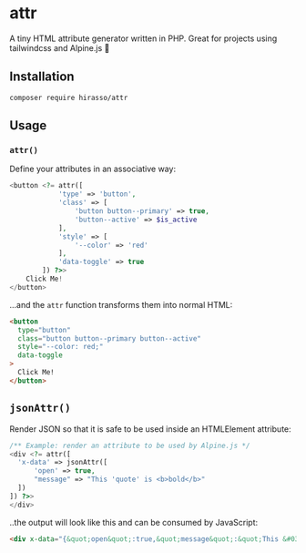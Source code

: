 # attr

A tiny HTML attribute generator written in PHP. Great for projects using tailwindcss and Alpine.js 🎡

## Installation

```shell
composer require hirasso/attr
```

## Usage

### `attr()`

Define your attributes in an associative way:

```php
<button <?= attr([
            'type' => 'button',
            'class' => [
                'button button--primary' => true,
                'button--active' => $is_active
            ],
            'style' => [
                '--color' => 'red'
            ],
            'data-toggle' => true
        ]) ?>>
    Click Me!
</button>
```

...and the `attr` function transforms them into normal HTML:

```html
<button
  type="button"
  class="button button--primary button--active"
  style="--color: red;"
  data-toggle
>
  Click Me!
</button>
```

## `jsonAttr()`

Render JSON so that it is safe to be used inside an HTMLElement attribute:

```php
/** Example: render an attribute to be used by Alpine.js */
<div <?= attr([
  'x-data' => jsonAttr([
      'open' => true,
      "message" => "This 'quote' is <b>bold</b>"
  ])
]) ?>>
</div>
```

..the output will look like this and can be consumed by JavaScript:

```html
<div x-data="{&quot;open&quot;:true,&quot;message&quot;:&quot;This &#039;quote&#039; is &lt;b&gt;bold&lt;\/b&gt;&quot;}"></div>
```
